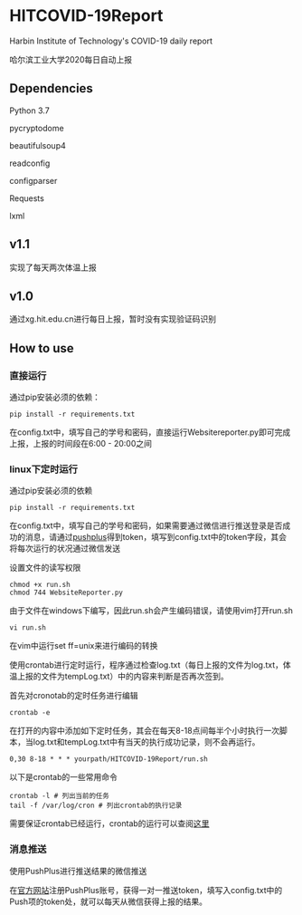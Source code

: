 # HITCOVID-19Report
Harbin Institute of Technology's COVID-19 daily report

哈尔滨工业大学2020每日自动上报

## Dependencies

Python 3.7

pycryptodome

beautifulsoup4

readconfig

configparser

Requests

lxml

## v1.1

实现了每天两次体温上报

## v1.0

通过xg.hit.edu.cn进行每日上报，暂时没有实现验证码识别

## How to use

### 直接运行

通过pip安装必须的依赖：

```shell
pip install -r requirements.txt
```

在config.txt中，填写自己的学号和密码，直接运行Websitereporter.py即可完成上报，上报的时间段在6:00 - 20:00之间

### linux下定时运行

通过pip安装必须的依赖

```shell
pip install -r requirements.txt
```

在config.txt中，填写自己的学号和密码，如果需要通过微信进行推送登录是否成功的消息，请通过<a href="http://pushplus.hxtrip.com/">pushplus</a>得到token，填写到config.txt中的token字段，其会将每次运行的状况通过微信发送

设置文件的读写权限

```shell
chmod +x run.sh
chmod 744 WebsiteReporter.py
```

由于文件在windows下编写，因此run.sh会产生编码错误，请使用vim打开run.sh

```shell
vi run.sh
```

在vim中运行set ff=unix来进行编码的转换

使用crontab进行定时运行，程序通过检查log.txt（每日上报的文件为log.txt，体温上报的文件为tempLog.txt）中的内容来判断是否再次签到。

首先对cronotab的定时任务进行编辑

```shell
crontab -e
```

在打开的内容中添加如下定时任务，其会在每天8-18点间每半个小时执行一次脚本，当log.txt和tempLog.txt中有当天的执行成功记录，则不会再运行。

```shell
0,30 8-18 * * * yourpath/HITCOVID-19Report/run.sh
```

以下是crontab的一些常用命令

```shell
crontab -l # 列出当前的任务
tail -f /var/log/cron # 列出crontab的执行记录
```

需要保证crontab已经运行，crontab的运行可以查阅<a href="https://www.cnblogs.com/ftl1012/p/crontab.html">这里</a>

### 消息推送

使用PushPlus进行推送结果的微信推送

在<a href=http://pushplus.hxtrip.com/index>官方网站</a>注册PushPlus账号，获得一对一推送token，填写入config.txt中的Push项的token处，就可以每天从微信获得上报的结果。